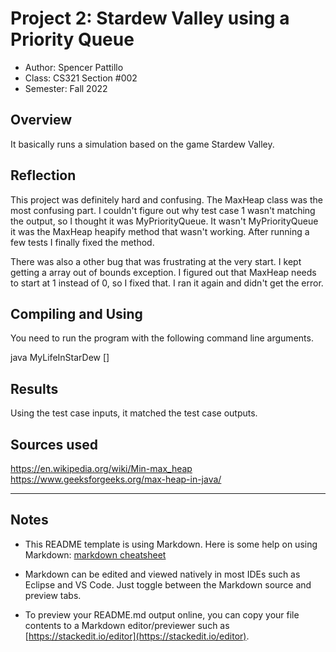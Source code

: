 # Project 2: Stardew Valley using a Priority Queue

* Author: Spencer Pattillo
* Class: CS321 Section #002
* Semester: Fall 2022

## Overview


It basically runs a simulation based on the game Stardew Valley.

## Reflection



This project was definitely hard and confusing. The MaxHeap class was the most confusing part.
I couldn't figure out why test case 1 wasn't matching the output, so I thought it was MyPriorityQueue.
It wasn't MyPriorityQueue it was the MaxHeap heapify method that wasn't working. After running a few tests I finally fixed the method.

There was also a other bug that was frustrating at the very start. I kept getting a array out of bounds exception. 
I figured out that MaxHeap needs to start at 1 instead of 0, so I fixed that. I ran it again and didn't get the error.

## Compiling and Using


You need to run the program with the following command line arguments. 

java MyLifeInStarDew
<max-priority-level> <time-to-increment-priority>
<total simulation-time in days>
<task-generation-probability> [<seed>]

## Results 

Using the test case inputs, it matched the test case outputs. 

## Sources used

https://en.wikipedia.org/wiki/Min-max_heap
https://www.geeksforgeeks.org/max-heap-in-java/

----------

## Notes

* This README template is using Markdown. Here is some help on using Markdown: 
[markdown cheatsheet](https://github.com/adam-p/markdown-here/wiki/Markdown-Cheatsheet)


* Markdown can be edited and viewed natively in most IDEs such as Eclipse and VS Code. Just toggle
between the Markdown source and preview tabs.

* To preview your README.md output online, you can copy your file contents to a Markdown editor/previewer
such as [https://stackedit.io/editor](https://stackedit.io/editor).